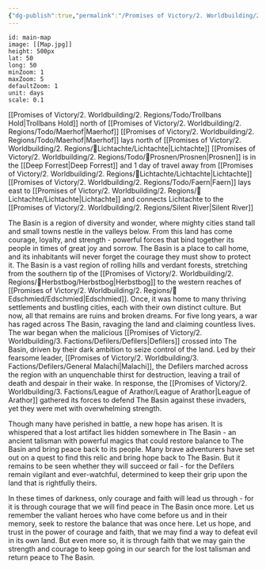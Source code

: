 ```yaml
---
{"dg-publish":true,"permalink":"/Promises of Victory/2. Worldbuilding/2. Regions/The Basin/","title":"The Basin","noteIcon":""}
---
```



```leaflet
id: main-map
image: [[Map.jpg]]
height: 500px
lat: 50
long: 50
minZoom: 1
maxZoom: 5
defaultZoom: 1
unit: days
scale: 0.1
```

[[Promises of Victory/2. Worldbuilding/2. Regions/Todo/Trollbans Hold\|Trollbans Hold]] north of [[Promises of Victory/2. Worldbuilding/2. Regions/Todo/Maerhof\|Maerhof]]
[[Promises of Victory/2. Worldbuilding/2. Regions/Todo/Maerhof\|Maerhof]] lays north of [[Promises of Victory/2. Worldbuilding/2. Regions/🏰Lichtachte/Lichtachte\|Lichtachte]]
[[Promises of Victory/2. Worldbuilding/2. Regions/Todo/🏰Prosnen/Prosnen\|Prosnen]] is in the [[Deep Forrest\|Deep Forrest]] and 1 day of travel away from  [[Promises of Victory/2. Worldbuilding/2. Regions/🏰Lichtachte/Lichtachte\|Lichtachte]]
[[Promises of Victory/2. Worldbuilding/2. Regions/Todo/Faern\|Faern]] lays east to [[Promises of Victory/2. Worldbuilding/2. Regions/🏰Lichtachte/Lichtachte\|Lichtachte]] and connects Lichtachte to the [[Promises of Victory/2. Worldbuilding/2. Regions/Silent River\|Silent River]] 
  

The Basin is a region of diversity and wonder, where mighty cities stand tall and small towns nestle in the valleys below. From this land has come courage, loyalty, and strength - powerful forces that bind together its people in times of great joy and sorrow. The Basin is a place to call home, and its inhabitants will never forget the courage they must show to protect it.
The Basin is a vast region of rolling hills and verdant forests, stretching from the southern tip of the [[Promises of Victory/2. Worldbuilding/2. Regions/🏰Herbstbog/Herbstbog\|Herbstbog]] to the western reaches of [[Promises of Victory/2. Worldbuilding/2. Regions/🏰Edschmied/Edschmied\|Edschmied]]. Once, it was home to many thriving settlements and bustling cities, each with their own distinct culture. But now, all that remains are ruins and broken dreams. For five long years, a war has raged across The Basin, ravaging the land and claiming countless lives. The war began when the malicious [[Promises of Victory/2. Worldbuilding/3. Factions/Defilers/Defilers\|Defilers]] crossed into The Basin, driven by their dark ambition to seize control of the land. Led by their fearsome leader, [[Promises of Victory/2. Worldbuilding/3. Factions/Defilers/General Malachi\|Malachi]], the Defilers marched across the region with an unquenchable thirst for destruction, leaving a trail of death and despair in their wake. In response, the [[Promises of Victory/2. Worldbuilding/3. Factions/League of Arathor/League of Arathor\|League of Arathor]] gathered its forces to defend The Basin against these invaders, yet they were met with overwhelming strength.

Though many have perished in battle, a new hope has arisen. It is whispered that a lost artifact lies hidden somewhere in The Basin - an ancient talisman with powerful magics that could restore balance to The Basin and bring peace back to its people. Many brave adventurers have set out on a quest to find this relic and bring hope back to The Basin. But it remains to be seen whether they will succeed or fail - for the Defilers remain vigilant and ever-watchful, determined to keep their grip upon the land that is rightfully theirs.

In these times of darkness, only courage and faith will lead us through - for it is through courage that we will find peace in The Basin once more.  Let us remember the valiant heroes who have come before us and in their memory, seek to restore the balance that was once here. Let us hope, and trust in the power of courage and faith, that we may find a way to defeat evil in its own land.  But even more so, it is through faith that we may gain the strength and courage to keep going in our search for the lost talisman and return peace to The Basin.